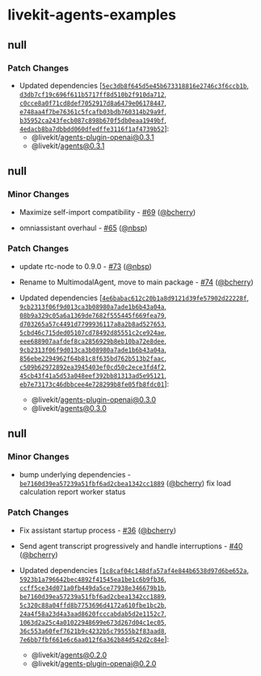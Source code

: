 # livekit-agents-examples

## null

### Patch Changes

- Updated dependencies [[`5ec3db8f645d5e45b673318816e2746c3f6ccb1b`](https://github.com/livekit/agents-js/commit/5ec3db8f645d5e45b673318816e2746c3f6ccb1b), [`d3db7cf19c696f611b5717ff8d510b2f910da712`](https://github.com/livekit/agents-js/commit/d3db7cf19c696f611b5717ff8d510b2f910da712), [`c0cce8a0f71cd8def7052917d8a6479e06178447`](https://github.com/livekit/agents-js/commit/c0cce8a0f71cd8def7052917d8a6479e06178447), [`e748aa4f7be76361c5fcafb03bdb760314b29a9f`](https://github.com/livekit/agents-js/commit/e748aa4f7be76361c5fcafb03bdb760314b29a9f), [`b35952ca243fecb087c898b670f5db0eaa1949bf`](https://github.com/livekit/agents-js/commit/b35952ca243fecb087c898b670f5db0eaa1949bf), [`4edacb8ba7dbbdd060dfedffe3116f1af4739b52`](https://github.com/livekit/agents-js/commit/4edacb8ba7dbbdd060dfedffe3116f1af4739b52)]:
  - @livekit/agents-plugin-openai@0.3.1
  - @livekit/agents@0.3.1

## null

### Minor Changes

- Maximize self-import compatibility - [#69](https://github.com/livekit/agents-js/pull/69) ([@bcherry](https://github.com/bcherry))

- omniassistant overhaul - [#65](https://github.com/livekit/agents-js/pull/65) ([@nbsp](https://github.com/nbsp))

### Patch Changes

- update rtc-node to 0.9.0 - [#73](https://github.com/livekit/agents-js/pull/73) ([@nbsp](https://github.com/nbsp))

- Rename to MultimodalAgent, move to main package - [#74](https://github.com/livekit/agents-js/pull/74) ([@bcherry](https://github.com/bcherry))

- Updated dependencies [[`4e6babac612c20b1a8d9121d39fe57902d22228f`](https://github.com/livekit/agents-js/commit/4e6babac612c20b1a8d9121d39fe57902d22228f), [`9cb2313f06f9d013ca3b08980a7ade1b6b43a04a`](https://github.com/livekit/agents-js/commit/9cb2313f06f9d013ca3b08980a7ade1b6b43a04a), [`08b9a329c05a6a1369de7682f555445f669fea79`](https://github.com/livekit/agents-js/commit/08b9a329c05a6a1369de7682f555445f669fea79), [`d703265a57c4491d7799936117a8a2b8ad527653`](https://github.com/livekit/agents-js/commit/d703265a57c4491d7799936117a8a2b8ad527653), [`5cbd46c715ded05107cd78492d85551c2ce924ae`](https://github.com/livekit/agents-js/commit/5cbd46c715ded05107cd78492d85551c2ce924ae), [`eee688907aafdef8ca2856929b8eb10ba72e8dee`](https://github.com/livekit/agents-js/commit/eee688907aafdef8ca2856929b8eb10ba72e8dee), [`9cb2313f06f9d013ca3b08980a7ade1b6b43a04a`](https://github.com/livekit/agents-js/commit/9cb2313f06f9d013ca3b08980a7ade1b6b43a04a), [`856ebe2294962f64b81c8f635bd762b513b2faac`](https://github.com/livekit/agents-js/commit/856ebe2294962f64b81c8f635bd762b513b2faac), [`c509b62972892ea3945403ef0cd50c2ece3fd4f2`](https://github.com/livekit/agents-js/commit/c509b62972892ea3945403ef0cd50c2ece3fd4f2), [`45cb43f41a5d53a048eef392bb81313ad5e95121`](https://github.com/livekit/agents-js/commit/45cb43f41a5d53a048eef392bb81313ad5e95121), [`eb7e73173c46dbbcee4e728299b8fe05fb8fdc01`](https://github.com/livekit/agents-js/commit/eb7e73173c46dbbcee4e728299b8fe05fb8fdc01)]:
  - @livekit/agents-plugin-openai@0.3.0
  - @livekit/agents@0.3.0

## null

### Minor Changes

- bump underlying dependencies - [`be7160d39ea57239a51fbf6ad2cbea1342cc1889`](https://github.com/livekit/agents-js/commit/be7160d39ea57239a51fbf6ad2cbea1342cc1889) ([@bcherry](https://github.com/bcherry))
  fix load calculation
  report worker status

### Patch Changes

- Fix assistant startup process - [#36](https://github.com/livekit/agents-js/pull/36) ([@bcherry](https://github.com/bcherry))

- Send agent transcript progressively and handle interruptions - [#40](https://github.com/livekit/agents-js/pull/40) ([@bcherry](https://github.com/bcherry))

- Updated dependencies [[`1c8caf04c148dfa57af4e844b6538d97d6be652a`](https://github.com/livekit/agents-js/commit/1c8caf04c148dfa57af4e844b6538d97d6be652a), [`5923b1a796642bec4892f41545ea1be1c6b9fb36`](https://github.com/livekit/agents-js/commit/5923b1a796642bec4892f41545ea1be1c6b9fb36), [`ccff5ce34d071a0fb449da5ce77938e346679b1b`](https://github.com/livekit/agents-js/commit/ccff5ce34d071a0fb449da5ce77938e346679b1b), [`be7160d39ea57239a51fbf6ad2cbea1342cc1889`](https://github.com/livekit/agents-js/commit/be7160d39ea57239a51fbf6ad2cbea1342cc1889), [`5c320c88a04ffd8b7753696d4172a610fbe1bc2b`](https://github.com/livekit/agents-js/commit/5c320c88a04ffd8b7753696d4172a610fbe1bc2b), [`24a4f58a23d4a3aad8620fcccabdab5d2e1152c7`](https://github.com/livekit/agents-js/commit/24a4f58a23d4a3aad8620fcccabdab5d2e1152c7), [`1063d2a25c4a01022948699e673d267d04c1ec05`](https://github.com/livekit/agents-js/commit/1063d2a25c4a01022948699e673d267d04c1ec05), [`36c553a60fef7621b9c4232b5c79555b2f83aad8`](https://github.com/livekit/agents-js/commit/36c553a60fef7621b9c4232b5c79555b2f83aad8), [`7e6bb7fbf661e6c6aa012f6a362b84d542d2c84e`](https://github.com/livekit/agents-js/commit/7e6bb7fbf661e6c6aa012f6a362b84d542d2c84e)]:
  - @livekit/agents@0.2.0
  - @livekit/agents-plugin-openai@0.2.0
